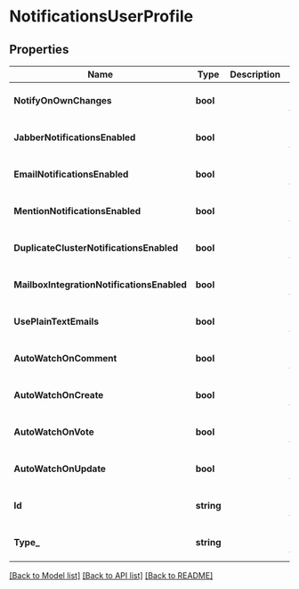 # NotificationsUserProfile

## Properties
Name | Type | Description | Notes
------------ | ------------- | ------------- | -------------
**NotifyOnOwnChanges** | **bool** |  | [optional] [default to null]
**JabberNotificationsEnabled** | **bool** |  | [optional] [default to null]
**EmailNotificationsEnabled** | **bool** |  | [optional] [default to null]
**MentionNotificationsEnabled** | **bool** |  | [optional] [default to null]
**DuplicateClusterNotificationsEnabled** | **bool** |  | [optional] [default to null]
**MailboxIntegrationNotificationsEnabled** | **bool** |  | [optional] [default to null]
**UsePlainTextEmails** | **bool** |  | [optional] [default to null]
**AutoWatchOnComment** | **bool** |  | [optional] [default to null]
**AutoWatchOnCreate** | **bool** |  | [optional] [default to null]
**AutoWatchOnVote** | **bool** |  | [optional] [default to null]
**AutoWatchOnUpdate** | **bool** |  | [optional] [default to null]
**Id** | **string** |  | [optional] [default to null]
**Type_** | **string** |  | [optional] [default to null]

[[Back to Model list]](../README.md#documentation-for-models) [[Back to API list]](../README.md#documentation-for-api-endpoints) [[Back to README]](../README.md)

